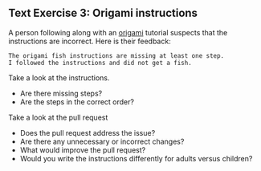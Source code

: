 ## Text Exercise 3: Origami instructions

A person following along with an [origami](https://en.wikipedia.org/wiki/Origami) tutorial suspects that the
instructions are incorrect.  Here is their feedback:

```
The origami fish instructions are missing at least one step.
I followed the instructions and did not get a fish.
```

Take a look at the instructions.

* Are there missing steps?
* Are the steps in the correct order?

Take a look at the pull request

* Does the pull request address the issue?
* Are there any unnecessary or incorrect changes?
* What would improve the pull request?
* Would you write the instructions differently for adults versus children?

